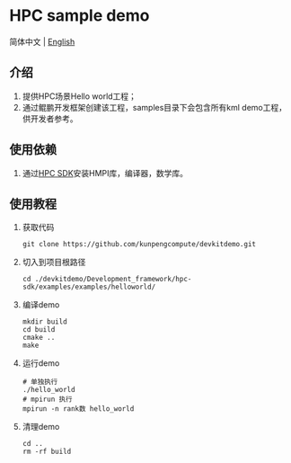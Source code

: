 # **HPC sample demo**

简体中文 | [English](README_en.md)

## 介绍

1. 提供HPC场景Hello world工程；
2. 通过鲲鹏开发框架创建该工程，samples目录下会包含所有kml demo工程，供开发者参考。

## 使用依赖

1. 通过[HPC SDK](https://mirrors.huaweicloud.com/kunpeng/archive/Kunpeng_SDK/HPC/)安装HMPI库，编译器，数学库。

## 使用教程


1. 获取代码

   ```shell
   git clone https://github.com/kunpengcompute/devkitdemo.git
   ```

2. 切入到项目根路径

   ```shell
   cd ./devkitdemo/Development_framework/hpc-sdk/examples/examples/helloworld/
   ```

3. 编译demo

   ```shell
   mkdir build
   cd build
   cmake ..
   make
   ```

4. 运行demo

   ```shell
   # 单独执行
   ./hello_world
   # mpirun 执行
   mpirun -n rank数 hello_world
   ```

5. 清理demo

   ```shell
   cd ..
   rm -rf build
   ```